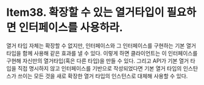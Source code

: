 # Item38. 확장할 수 있는 열거타입이 필요하면 인터페이스를 사용하라.
열거 타입 자체는 확장할 수 없지만, 인터페이스와 그 인터페이스를 구현하는 기본 열거 타입을 함께 사용해 같은 효과를 낼 수 있다.
이렇게 하면 클라이언트는 이 인터페이스를 구현해 자신만의 열거타입(혹은 다른 타입)을 만들 수 있다. 
그리고 API가 기본 열거 타입을 직접 명시하지 않고 인터페이스를 기반으로 작성되었다면 기본 열거 타입의 인스탄스가 쓰이는 모든 것을 새로 확장한 열거 타입의 인스턴스로 대체해 사용할 수 있다.